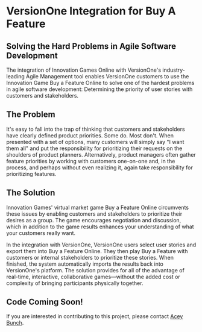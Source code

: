 # VersionOne Integration for Buy A Feature

## Solving the Hard Problems in Agile Software Development

The integration of Innovation Games Online with VersionOne's industry-leading Agile Management tool enables VersionOne customers to use the Innovation Game Buy a Feature Online to solve one of the hardest problems in agile software development: Determining the priority of user stories with customers and stakeholders.

## The Problem

It's easy to fall into the trap of thinking that customers and stakeholders have clearly defined product priorities. Some do. Most don't. When presented with a set of options, many customers will simply say \"I want them all\" and put the responsibility for prioritizing their requests on the shoulders of product planners. Alternatively, product managers often gather feature priorities by working with customers one-on-one and, in the process, and perhaps without even realizing it, again take responsibility for prioritizing features.

## The Solution

Innovation Games' virtual market game Buy a Feature Online circumvents these issues by enabling customers and stakeholders to prioritize their desires as a group. The game encourages negotiation and discussion, which in addition to the game results enhances your understanding of what your customers really want.

In the integration with VersionOne, VersionOne users select user stories and export them into Buy a Feature Online. They then play Buy a Feature with customers or internal stakeholders to prioritize these stories. When finished, the system automatically imports the results back into VersionOne's platform. The solution provides for all of the advantage of real-time, interactive, collaborative games—without the added cost or complexity of bringing participants physically together.

## Code Coming Soon!
If you are interested in contributing to this project, please contact [Acey Bunch](mailto:acey.bunch@versionone.com).
